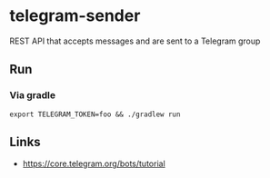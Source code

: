 # telegram-sender
REST API that accepts messages and are sent to a Telegram group

## Run
### Via gradle
```shell
export TELEGRAM_TOKEN=foo && ./gradlew run
```

## Links
- https://core.telegram.org/bots/tutorial
